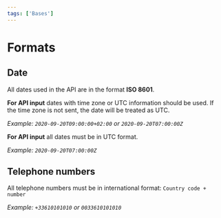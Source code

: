 ```yaml
---
tags: ['Bases']
---
```


# Formats

## Date

All dates used in the API are in the format **ISO 8601**.

**For API input** dates with time zone or UTC information should be used.
If the time zone is not sent, the date will be treated as UTC.

*Example: `2020-09-20T09:00:00+02:00` or `2020-09-20T07:00:00Z`*


**For API input** all dates must be in UTC format.

*Example: `2020-09-20T07:00:00Z`*

## Telephone numbers

All telephone numbers must be in international format: `Country code + number`

*Example: `+33610101010` or `0033610101010`*